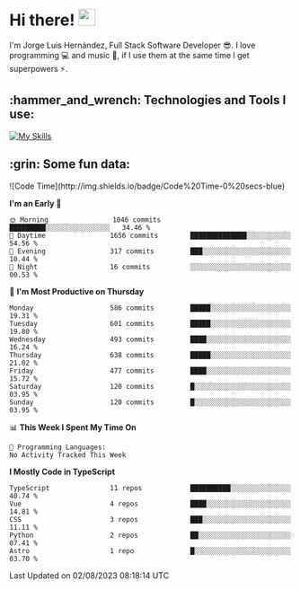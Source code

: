 <h1 align="left">
 <abc>
  <br>Hi there! <img src="https://user-images.githubusercontent.com/42378118/110234147-e3259600-7f4e-11eb-95be-0c4047144dea.gif" width="30"><br>
 </abc>
</h1>

I'm Jorge Luis Hernández, Full Stack Software Developer :sunglasses:. I love programming :computer: and music :musical_score:, if I use them at the same time I get superpowers :zap:. 


<h2 align="left">:hammer_and_wrench: Technologies and Tools I use:</h2>

[![My Skills](https://skillicons.dev/icons?i=js,ts,html,css,py,vue,react,next,nest,postgres,mysql)](https://skillicons.dev)

<h2 align="left">:grin: Some fun data:</h2>
<!--START_SECTION:waka-->
![Code Time](http://img.shields.io/badge/Code%20Time-0%20secs-blue)

**I'm an Early 🐤** 

```text
🌞 Morning                1046 commits        █████████░░░░░░░░░░░░░░░░   34.46 % 
🌆 Daytime                1656 commits        ██████████████░░░░░░░░░░░   54.56 % 
🌃 Evening                317 commits         ███░░░░░░░░░░░░░░░░░░░░░░   10.44 % 
🌙 Night                  16 commits          ░░░░░░░░░░░░░░░░░░░░░░░░░   00.53 % 
```
📅 **I'm Most Productive on Thursday** 

```text
Monday                   586 commits         █████░░░░░░░░░░░░░░░░░░░░   19.31 % 
Tuesday                  601 commits         █████░░░░░░░░░░░░░░░░░░░░   19.80 % 
Wednesday                493 commits         ████░░░░░░░░░░░░░░░░░░░░░   16.24 % 
Thursday                 638 commits         █████░░░░░░░░░░░░░░░░░░░░   21.02 % 
Friday                   477 commits         ████░░░░░░░░░░░░░░░░░░░░░   15.72 % 
Saturday                 120 commits         █░░░░░░░░░░░░░░░░░░░░░░░░   03.95 % 
Sunday                   120 commits         █░░░░░░░░░░░░░░░░░░░░░░░░   03.95 % 
```


📊 **This Week I Spent My Time On** 

```text
💬 Programming Languages: 
No Activity Tracked This Week
```

**I Mostly Code in TypeScript** 

```text
TypeScript               11 repos            ██████████░░░░░░░░░░░░░░░   40.74 % 
Vue                      4 repos             ████░░░░░░░░░░░░░░░░░░░░░   14.81 % 
CSS                      3 repos             ███░░░░░░░░░░░░░░░░░░░░░░   11.11 % 
Python                   2 repos             ██░░░░░░░░░░░░░░░░░░░░░░░   07.41 % 
Astro                    1 repo              █░░░░░░░░░░░░░░░░░░░░░░░░   03.70 % 
```




 Last Updated on 02/08/2023 08:18:14 UTC
<!--END_SECTION:waka-->

